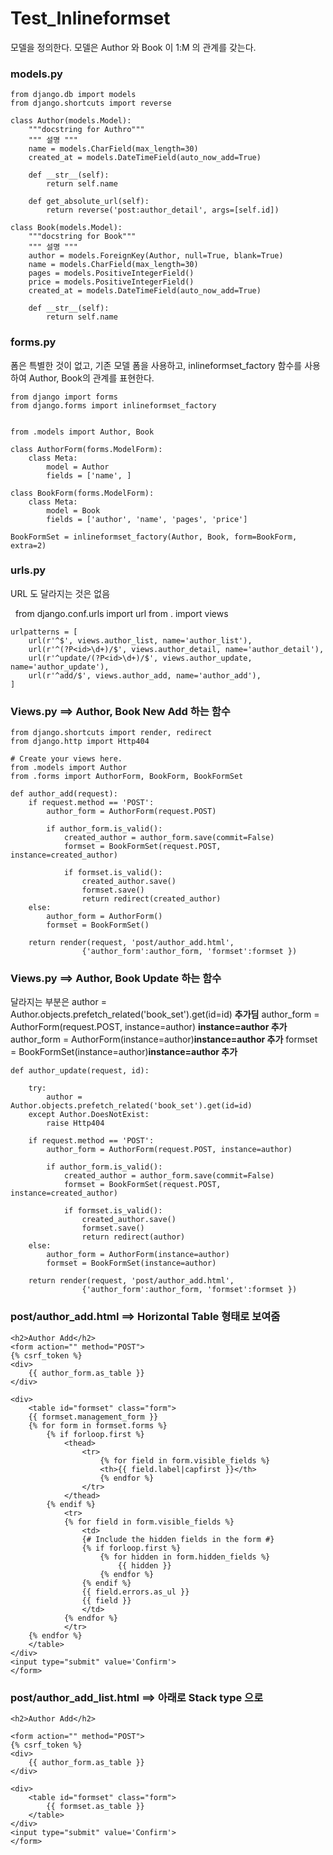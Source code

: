 # Test_Inlineformset
모델을 정의한다. 모델은 Author 와 Book 이 1:M 의 관계를 갖는다.

### models.py
    from django.db import models
    from django.shortcuts import reverse

    class Author(models.Model):
        """docstring for Authro"""
        """ 설명 """
        name = models.CharField(max_length=30)
        created_at = models.DateTimeField(auto_now_add=True)

        def __str__(self):
            return self.name

        def get_absolute_url(self):
            return reverse('post:author_detail', args=[self.id])

    class Book(models.Model):
        """docstring for Book"""
        """ 설명 """
        author = models.ForeignKey(Author, null=True, blank=True)
        name = models.CharField(max_length=30)
        pages = models.PositiveIntegerField()
        price = models.PositiveIntegerField()
        created_at = models.DateTimeField(auto_now_add=True)

        def __str__(self):
            return self.name
       
### forms.py
폼은 특별한 것이 없고, 기존 모델 폼을 사용하고, inlineformset_factory 함수를 사용하여 Author, Book의 관계를 표현한다.

    from django import forms
    from django.forms import inlineformset_factory


    from .models import Author, Book

    class AuthorForm(forms.ModelForm):
        class Meta:
            model = Author
            fields = ['name', ]

    class BookForm(forms.ModelForm):
        class Meta:
            model = Book
            fields = ['author', 'name', 'pages', 'price']

    BookFormSet = inlineformset_factory(Author, Book, form=BookForm, extra=2)  


### urls.py
URL 도 달라지는 것은 없음

   from django.conf.urls import url
    from . import views

    urlpatterns = [
        url(r'^$', views.author_list, name='author_list'),
        url(r'^(?P<id>\d+)/$', views.author_detail, name='author_detail'),
        url(r'^update/(?P<id>\d+)/$', views.author_update, name='author_update'),
        url(r'^add/$', views.author_add, name='author_add'),
    ]

### Views.py ==> Author, Book New Add 하는 함수

    from django.shortcuts import render, redirect
    from django.http import Http404

    # Create your views here.
    from .models import Author
    from .forms import AuthorForm, BookForm, BookFormSet

    def author_add(request):
        if request.method == 'POST':
            author_form = AuthorForm(request.POST)

            if author_form.is_valid():
                created_author = author_form.save(commit=False)
                formset = BookFormSet(request.POST, instance=created_author)

                if formset.is_valid():
                    created_author.save()
                    formset.save()
                    return redirect(created_author)
        else:
            author_form = AuthorForm()
            formset = BookFormSet()

        return render(request, 'post/author_add.html',
                    {'author_form':author_form, 'formset':formset })

### Views.py ==> Author, Book Update 하는 함수
달라지는 부분은 
author = Author.objects.prefetch_related('book_set').get(id=id) **추가딤**
author_form = AuthorForm(request.POST, instance=author) **instance=author 추가**
author_form = AuthorForm(instance=author)**instance=author 추가**
formset = BookFormSet(instance=author)**instance=author 추가**

    def author_update(request, id):

        try:
            author = Author.objects.prefetch_related('book_set').get(id=id)
        except Author.DoesNotExist:
            raise Http404

        if request.method == 'POST':
            author_form = AuthorForm(request.POST, instance=author)

            if author_form.is_valid():
                created_author = author_form.save(commit=False)
                formset = BookFormSet(request.POST, instance=created_author)

                if formset.is_valid():
                    created_author.save()
                    formset.save()
                    return redirect(author)
        else:
            author_form = AuthorForm(instance=author)
            formset = BookFormSet(instance=author)

        return render(request, 'post/author_add.html',
                    {'author_form':author_form, 'formset':formset })

                    
### post/author_add.html ==> Horizontal Table 형태로 보여줌

    <h2>Author Add</h2>
    <form action="" method="POST">
    {% csrf_token %}
    <div>
        {{ author_form.as_table }}
    </div>

    <div>
        <table id="formset" class="form">
        {{ formset.management_form }}
        {% for form in formset.forms %}
            {% if forloop.first %}
                <thead>
                    <tr>
                        {% for field in form.visible_fields %}
                        <th>{{ field.label|capfirst }}</th>
                        {% endfor %}
                    </tr>
                </thead>
            {% endif %}
                <tr>
                {% for field in form.visible_fields %}
                    <td>
                    {# Include the hidden fields in the form #}
                    {% if forloop.first %}
                        {% for hidden in form.hidden_fields %}
                            {{ hidden }}
                        {% endfor %}
                    {% endif %}
                    {{ field.errors.as_ul }}
                    {{ field }}
                    </td>
                {% endfor %}
                </tr>
        {% endfor %}
        </table>
    </div>
    <input type="submit" value='Confirm'>
    </form>
    
### post/author_add_list.html  ==> 아래로 Stack type 으로 
    <h2>Author Add</h2>

    <form action="" method="POST">
    {% csrf_token %}
    <div>
        {{ author_form.as_table }}
    </div>

    <div>
        <table id="formset" class="form">
            {{ formset.as_table }}
        </table>
    </div>
    <input type="submit" value='Confirm'>
    </form>    
